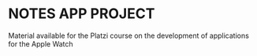 # NOTES APP PROJECT

Material available for the Platzi course on the development of applications for the Apple Watch
